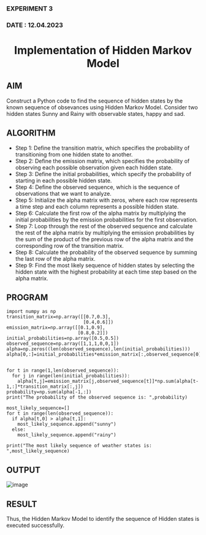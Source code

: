 ### EXPERIMENT 3
### DATE : 12.04.2023			
# <p align="center"> Implementation of Hidden Markov Model </P> 

## AIM
Construct a Python code to find the sequence of hidden states by the known sequence of obsevances using Hidden Markov Model. Consider two hidden states Sunny and Rainy with observable states, happy and sad.

## ALGORITHM
* Step 1: Define the transition matrix, which specifies the probability of transitioning from one hidden state to another.
* Step 2: Define the emission matrix, which specifies the probability of observing each possible observation given each hidden state.
* Step 3: Define the initial probabilities, which specify the probability of starting in each possible hidden state.
* Step 4: Define the observed sequence, which is the sequence of observations that we want to analyze.
* Step 5: Initialize the alpha matrix with zeros, where each row represents a time step and each column represents a possible hidden state.
* Step 6: Calculate the first row of the alpha matrix by multiplying the initial probabilities by the emission probabilities for the first observation.
* Step 7: Loop through the rest of the observed sequence and calculate the rest of the alpha matrix by multiplying the emission probabilities by the sum of the product of the previous row of the alpha matrix and the corresponding row of the transition matrix.
* Step 8: Calculate the probability of the observed sequence by summing the last row of the alpha matrix.
* Step 9: Find the most likely sequence of hidden states by selecting the hidden state with the highest probability at each time step based on the alpha matrix.

##  PROGRAM
```python3
import numpy as np
transition_matrix=np.array([[0.7,0.3],
                            [0.4,0.6]])
emission_matrix=np.array([[0.1,0.9],
                          [0.8,0.2]])
initial_probabilities=np.array([0.5,0.5])
observed_sequence=np.array([1,1,1,0,0,1])
alpha=np.zeros((len(observed_sequence),len(initial_probabilities)))
alpha[0,:]=initial_probabilities*emission_matrix[:,observed_sequence[0]]
     

for t in range(1,len(observed_sequence)):
  for j in range(len(initial_probabilities)):
    alpha[t,j]=emission_matrix[j,observed_sequence[t]]*np.sum(alpha[t-1,:]*transition_matrix[:,j])
probability=np.sum(alpha[-1,:])
print("The probability of the observed sequence is: ",probability)

most_likely_sequence=[]
for t in range(len(observed_sequence)):
  if alpha[t,0] > alpha[t,1]:
    most_likely_sequence.append("sunny")
  else:
    most_likely_sequence.append("rainy")

print("The most likely sequence of weather states is: ",most_likely_sequence)
```

## OUTPUT
![image](https://user-images.githubusercontent.com/65499285/230396164-fd6f1e16-47be-470e-b0c1-cabd1c87f5d1.png)

## RESULT
Thus, the Hidden Markov Model to identify the sequence of Hidden states is executed successfully.
